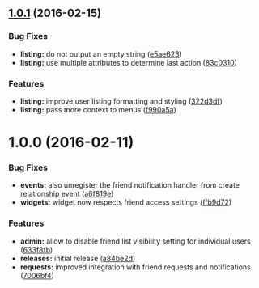 <a name="1.0.1"></a>
## [1.0.1](https://github.com/hypeJunction/Elgg-user_friends/compare/1.0.0...v1.0.1) (2016-02-15)


### Bug Fixes

* **listing:** do not output an empty string ([e5ae623](https://github.com/hypeJunction/Elgg-user_friends/commit/e5ae623))
* **listing:** use multiple attributes to determine last action ([83c0310](https://github.com/hypeJunction/Elgg-user_friends/commit/83c0310))

### Features

* **listing:** improve user listing formatting and styling ([322d3df](https://github.com/hypeJunction/Elgg-user_friends/commit/322d3df))
* **listing:** pass more context to menus ([f990a5a](https://github.com/hypeJunction/Elgg-user_friends/commit/f990a5a))



<a name="1.0.0"></a>
# 1.0.0 (2016-02-11)


### Bug Fixes

* **events:** also unregister the friend notification handler from create relationship event ([a6f819e](https://github.com/hypeJunction/Elgg-user_friends/commit/a6f819e))
* **widgets:** widget now respects friend access settings ([ffb9d72](https://github.com/hypeJunction/Elgg-user_friends/commit/ffb9d72))

### Features

* **admin:** allow to disable friend list visibility setting for individual users ([633f8fb](https://github.com/hypeJunction/Elgg-user_friends/commit/633f8fb))
* **releases:** initial release ([a84be2d](https://github.com/hypeJunction/Elgg-user_friends/commit/a84be2d))
* **requests:** improved integration with friend requests and notifications ([7006bf4](https://github.com/hypeJunction/Elgg-user_friends/commit/7006bf4))



